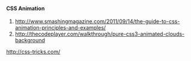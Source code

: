 #### CSS Animation

1. http://www.smashingmagazine.com/2011/09/14/the-guide-to-css-animation-principles-and-examples/
2. http://thecodeplayer.com/walkthrough/pure-css3-animated-clouds-background


http://css-tricks.com/
